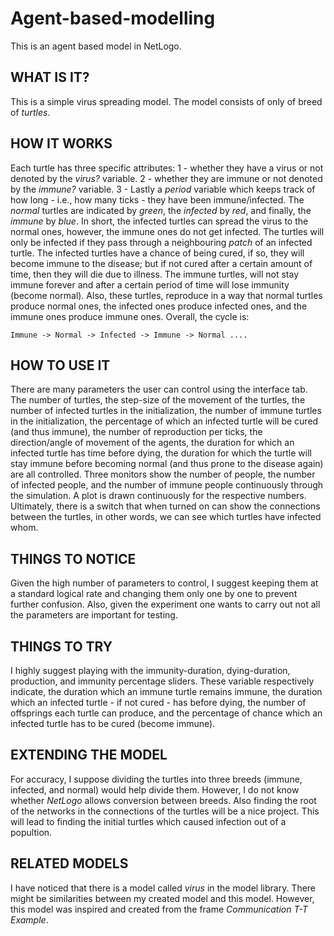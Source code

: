 # Agent-based-modelling
This is an agent based model in NetLogo. 

## WHAT IS IT?

This is a simple virus spreading model. The model consists of only of breed of *turtles*.

## HOW IT WORKS

Each turtle has three specific attributes: 1 - whether they have a virus or not denoted by the *virus?* variable. 2 - whether they are immune or not denoted by the *immune?* variable. 3 - Lastly a *period* variable which keeps track of how long - i.e., how many ticks - they have been immune/infected. The *normal* turtles are indicated by *green*, the *infected* by *red*, and finally, the *immune* by *blue*. In short, the infected turtles can spread the virus to the normal ones, however, the immune ones do not get infected. The turtles will only be infected if they pass through a neighbouring *patch* of an infected turtle. The infected turtles have a chance of being cured, if so, they will become immune to the disease; but if not cured after a certain amount of time, then they will die due to illness. The immune turtles, will not stay immune forever and after a certain period of time will lose immunity (become normal). Also, these turtles, reproduce in a way that normal turtles produce normal ones, the infected ones produce infected ones, and the immune ones produce immune ones. Overall, the cycle is:
```
Immune -> Normal -> Infected -> Immune -> Normal ....
```
## HOW TO USE IT

There are many parameters the user can control using the interface tab. The number of turtles, the step-size of the movement of the turtles, the number of infected turtles in the initialization, the number of immune turtles in the initialization, the percentage of which an infected turtle will be cured (and thus immune), the number of reproduction per ticks, the direction/angle of movement of the agents, the duration for which an infected turtle has time before dying, the duration for which the turtle will stay immune before becoming normal (and thus prone to the disease again) are all controlled. Three monitors show the number of people, the number of infected people, and the number of immune people continuously through the simulation. A plot is drawn continuously for the respective numbers. Ultimately, there is a switch that when turned on can show the connections between the turtles, in other words, we can see which turtles have infected whom.

## THINGS TO NOTICE

Given the high number of parameters to control, I suggest keeping them at a standard logical rate and changing them only one by one to prevent further confusion. Also, given the experiment one wants to carry out not all the parameters are important for testing.

## THINGS TO TRY

I highly suggest playing with the immunity-duration, dying-duration, production, and immunity percentage sliders. These variable respectively indicate, the duration which an immune turtle remains immune, the duration which an infected turtle - if not cured - has before dying, the number of offsprings each turtle can produce, and the percentage of chance which an infected turtle has to be cured (become immune). 

## EXTENDING THE MODEL

For accuracy, I suppose dividing the turtles into three breeds (immune, infected, and normal) would help divide them. However, I do not know whether *NetLogo* allows conversion between breeds. Also finding the root of the networks in the connections of the turtles will be a nice project. This will lead to finding the initial turtles which caused infection out of a popultion. 

## RELATED MODELS

I have noticed that there is a model called *virus* in the model library. There might be similarities between my created model and this model. However, this model was inspired and created from the frame *Communication T-T Example*. 
